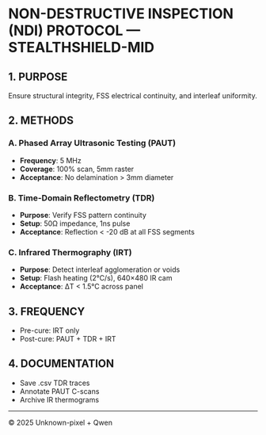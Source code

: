 # NON-DESTRUCTIVE INSPECTION (NDI) PROTOCOL — STEALTHSHIELD-MID

## 1. PURPOSE
Ensure structural integrity, FSS electrical continuity, and interleaf uniformity.

## 2. METHODS
### A. Phased Array Ultrasonic Testing (PAUT)
- **Frequency**: 5 MHz  
- **Coverage**: 100% scan, 5mm raster  
- **Acceptance**: No delamination > 3mm diameter

### B. Time-Domain Reflectometry (TDR)
- **Purpose**: Verify FSS pattern continuity  
- **Setup**: 50Ω impedance, 1ns pulse  
- **Acceptance**: Reflection < -20 dB at all FSS segments

### C. Infrared Thermography (IRT)
- **Purpose**: Detect interleaf agglomeration or voids  
- **Setup**: Flash heating (2°C/s), 640×480 IR cam  
- **Acceptance**: ΔT < 1.5°C across panel

## 3. FREQUENCY
- Pre-cure: IRT only  
- Post-cure: PAUT + TDR + IRT

## 4. DOCUMENTATION
- Save .csv TDR traces  
- Annotate PAUT C-scans  
- Archive IR thermograms

---
© 2025 Unknown-pixel + Qwen
